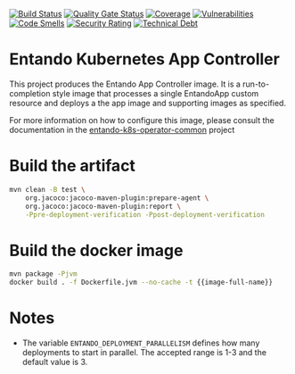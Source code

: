 [![Build Status](https://img.shields.io/endpoint?url=https%3A%2F%2Fstatusbadge-jx.apps.serv.run%2Fentando-k8s%2Fentando-k8s-app-controller)](https://github.com/entando-k8s/devops-results/tree/logs/jenkins-x/logs/entando-k8s/entando-k8s-app-controller/master)
[![Quality Gate Status](https://sonarcloud.io/api/project_badges/measure?project=entando-k8s_entando-k8s-app-controller&metric=alert_status)](https://sonarcloud.io/dashboard?id=entando-k8s_entando-k8s-app-controller)
[![Coverage](https://sonarcloud.io/api/project_badges/measure?project=entando-k8s_entando-k8s-app-controller&metric=coverage)](https://entando-k8s.github.io/devops-results/entando-k8s-app-controller/master/jacoco/index.html)
[![Vulnerabilities](https://sonarcloud.io/api/project_badges/measure?project=entando-k8s_entando-k8s-app-controller&metric=vulnerabilities)](https://entando-k8s.github.io/devops-results/entando-k8s-app-controller/master/dependency-check-report.html)
[![Code Smells](https://sonarcloud.io/api/project_badges/measure?project=entando-k8s_entando-k8s-app-controller&metric=code_smells)](https://sonarcloud.io/dashboard?id=entando-k8s_entando-k8s-app-controller)
[![Security Rating](https://sonarcloud.io/api/project_badges/measure?project=entando-k8s_entando-k8s-app-controller&metric=security_rating)](https://sonarcloud.io/dashboard?id=entando-k8s_entando-k8s-app-controller)
[![Technical Debt](https://sonarcloud.io/api/project_badges/measure?project=entando-k8s_entando-k8s-app-controller&metric=sqale_index)](https://sonarcloud.io/dashboard?id=entando-k8s_entando-k8s-app-controller)



# Entando Kubernetes App Controller

This project produces the Entando App Controller image. It is a run-to-completion style image
that processes a single EntandoApp custom resource and deploys a the app image and supporting
images as specified.

For more information on how to configure this image, please consult the documentation in the [entando-k8s-operator-common](https://github.com/entando-k8s/entando-k8s-operator-common) project


# Build the artifact

```bash
mvn clean -B test \
    org.jacoco:jacoco-maven-plugin:prepare-agent \
    org.jacoco:jacoco-maven-plugin:report \
    -Ppre-deployment-verification -Ppost-deployment-verification
```

# Build the docker image

```bash
mvn package -Pjvm
docker build . -f Dockerfile.jvm --no-cache -t {{image-full-name}}
```

# Notes

 - The variable `ENTANDO_DEPLOYMENT_PARALLELISM` defines how many deployments to start in parallel. The accepted range is 1-3 and the default value is 3.
